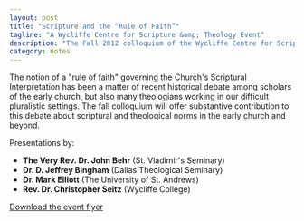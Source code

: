 ```yaml
---
layout: post
title: "Scripture and the “Rule of Faith”"
tagline: "A Wycliffe Centre for Scripture &amp; Theology Event"
description: "The Fall 2012 colloquium of the Wycliffe Centre for Scripture &amp; Theology."
category: notes
---
```


The notion of a "rule of faith" governing the Church's Scriptural Interpretation has been a matter of recent historical debate among scholars of the early church, but also many theologians working in our difficult pluralistic settings. The fall colloquium will offer substantive contribution to this debate about scriptural and theological norms in the early church and beyond.

Presentations by:

* **The Very Rev. Dr. John Behr** (St. Vladimir's Seminary)
* **Dr. D. Jeffrey Bingham** (Dallas Theological Seminary)
* **Dr. Mark Elliott** (The University of St. Andrews)
* **Rev. Dr. Christopher Seitz** (Wycliffe College)

<div markdown="0"><a href="/images/pdf/WCST-2012-Fall.pdf" class="btn">Download the event flyer</a></div>